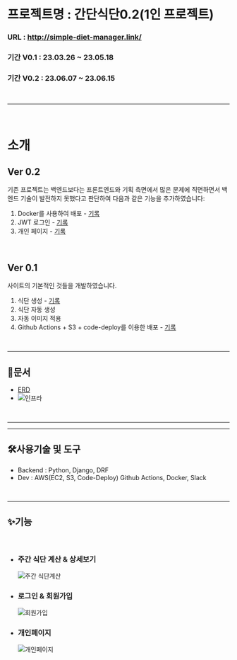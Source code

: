 # 프로젝트명 : 간단식단0.2(1인 프로젝트)

### URL : http://simple-diet-manager.link/
### 기간 V0.1 : 23.03.26 ~ 23.05.18
### 기간 V0.2 : 23.06.07 ~ 23.06.15

<br>

---

<br>

# 소개

## Ver 0.2
기존 프로젝트는 백엔드보다는 프론트엔드와 기획 측면에서 많은 문제에 직면하면서 백엔드 기술이 발전하지 못했다고 판단하여 다음과 같은 기능을 추가하였습니다:

1. Docker를 사용하여 배포 - [기록](https://velog.io/@jacha/Django-React-nginx-gunicorn-docker)
2. JWT 로그인 - [기록](https://velog.io/@jacha/Django-React-JWT-%EB%A1%9C%EA%B7%B8%EC%9D%B8)
3. 개인 페이지 - [기록](https://velog.io/@jacha/%EA%B0%84%EB%8B%A8%EC%8B%9D%EB%8B%A8-%EA%B0%9C%EC%9D%B8%ED%8E%98%EC%9D%B4%EC%A7%80-%EA%B5%AC%ED%98%84-%EB%82%B4%EC%9A%A9)

<br>

## Ver 0.1 
사이트의 기본적인 것들을 개발하였습니다.
1. 식단 생성 - [기록](https://velog.io/@jacha/%EA%B0%84%EB%8B%A8%EC%8B%9D%EB%8B%A8-%EC%8B%9D%EB%8B%A8%EC%83%9D%EC%84%B1-%EA%B5%AC%ED%98%84%EA%B8%B0)
2. 식단 자동 생성
3. 자동 이미지 적용
4. Github Actions + S3 + code-deploy를 이용한 배포 - [기록](https://velog.io/@jacha/%ED%95%9C%ED%81%90%EC%97%90-%EB%81%9D%EB%82%B4%EB%8A%94-DRF-React-%EB%B0%B0%ED%8F%AC)

<br>

---

## 📕문서
- [ERD](https://www.erdcloud.com/d/GmfhrsMQXPcgXhcai)
- ![인프라](https://github.com/djgnfj-svg/Simple-Diet-Manager/assets/72533187/6df0275a-7829-4294-b206-e9fbe4efad99)
<br>

---

---
## 🛠사용기술 및 도구
- Backend : Python, Django, DRF
- Dev : AWS(EC2, S3, Code-Deploy) Github Actions, Docker, Slack

<br>

---

## ✨기능
<br />

- ### 주간 식단 계산 & 상세보기

    ![주간 식단계산](https://github.com/djgnfj-svg/Simple-Diet-Manager/assets/72533187/53046e97-ba1d-4dc3-8a32-f24bc95accdb)

- ### 로그인 & 회원가입
    ![회원가입](https://github.com/djgnfj-svg/Simple-Diet-Manager/assets/72533187/fad9391c-2bbe-4a56-ac59-dcb6d18e4cf7)

- ### 개인페이지
    ![개인페이지](https://github.com/djgnfj-svg/Simple-Diet-Manager/assets/72533187/e9c82c0b-4199-4b64-b3b6-d13efd34f7a7)
<br />
